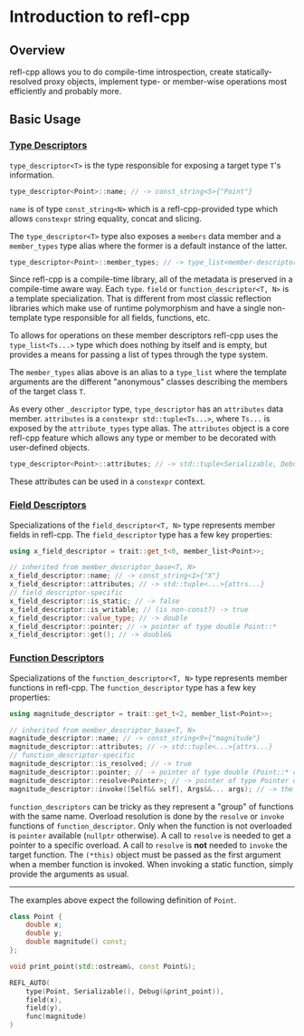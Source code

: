 # Introduction to refl-cpp

## Overview

refl-cpp allows you to do compile-time introspection, create statically-resolved proxy objects, implement type- or member-wise operations most efficiently and probably more.

## Basic Usage
### [Type Descriptors](https://veselink1.github.io/refl-cpp/classrefl_1_1descriptor_1_1type__descriptor.html)
`type_descriptor<T>` is the type responsible for exposing a target type `T`'s information.

```cpp
type_descriptor<Point>::name; // -> const_string<5>{"Point"}
```

`name` is of type `const_string<N>` which is a refl-cpp-provided type which allows `constexpr` string equality, concat and slicing. 

The `type_descriptor<T>` type also exposes a `members` data member and a `member_types` type alias where the former is a default instance of the latter. 

```cpp
type_descriptor<Point>::member_types; // -> type_list<member-descriptor-x, member-descriptor-y, func-descriptor-magnitude>
```

Since refl-cpp is a compile-time library, all of the metadata is preserved in a compile-time aware way. Each `type`. `field` or `function_descriptor<T, N>` is a template specialization. That is different from most classic reflection libraries which make use of runtime polymorphism
and have a single non-template type responsible for all fields, functions, etc. 

To allows for operations on these member descriptors refl-cpp uses the `type_list<Ts...>` type which does nothing by itself and is empty, but provides a means for passing a list of types through the type system.

The `member_types` alias above is an alias to a `type_list` where the template arguments are the different "anonymous" classes describing the members of the target class `T`.

As every other `_descriptor` type, `type_descriptor` has an `attributes` data member. `attributes` is a `constexpr std::tuple<Ts...>`, where `Ts...` is exposed by the `attribute_types` type alias. The `attributes` object is a core refl-cpp feature which allows any type or member to be decorated with user-defined objects.

```cpp
type_descriptor<Point>::attributes; // -> std::tuple<Serializable, Debug>
```

These attributes can be used in a `constexpr` context.

### [Field Descriptors](https://veselink1.github.io/refl-cpp/classrefl_1_1descriptor_1_1field__descriptor.html)
Specializations of the `field_descriptor<T, N>` type represents member fields in refl-cpp. The `field_descriptor` type has a few key properties:

```cpp
using x_field_descriptor = trait::get_t<0, member_list<Point>>;

// inherited from member_descriptor_base<T, N>
x_field_descriptor::name; // -> const_string<1>{"X"}
x_field_descriptor::attributes; // -> std::tuple<...>{attrs...}
// field_descriptor-specific
x_field_descriptor::is_static; // -> false
x_field_descriptor::is_writable; // (is non-const?) -> true
x_field_descriptor::value_type; // -> double
x_field_descriptor::pointer; // -> pointer of type double Point::*
x_field_descriptor::get(); // -> double&

```

### [Function Descriptors](https://veselink1.github.io/refl-cpp/classrefl_1_1descriptor_1_1function__descriptor.html)
Specializations of the `function_descriptor<T, N>` type represents member functions in refl-cpp. The `function_descriptor` type has a few key properties:

```cpp
using magnitude_descriptor = trait::get_t<2, member_list<Point>>;

// inherited from member_descriptor_base<T, N>
magnitude_descriptor::name; // -> const_string<9>{"magnitude"}
magnitude_descriptor::attributes; // -> std::tuple<...>{attrs...}
// function_descriptor-specific
magnitude_descriptor::is_resolved; // -> true
magnitude_descriptor::pointer; // -> pointer of type double (Point::* const)(double, double)
magnitude_descriptor::resolve<Pointer>; // -> pointer of type Pointer on success, nullptr on fail.
magnitude_descriptor::invoke([Self&& self], Args&&... args); // -> the result of self.magnitude(args...)

```

`function_descriptors` can be tricky as they represent a "group" of functions with the same name. Overload resolution is done by the `resolve` or `invoke` functions of `function_descriptor`. Only when the function is not overloaded is `pointer` available (`nullptr` otherwise). A call to `resolve` is needed to get a pointer to a specific overload. A call to `resolve` is **not** needed to `invoke` the target function. The `(*this)` object must be passed as the first argument when a member function is invoked. When invoking a static function, simply provide the arguments as usual. 



---

The examples above expect the following definition of `Point`.
```cpp
class Point {
    double x;
    double y;
    double magnitude() const;
};

void print_point(std::ostream&, const Point&);

REFL_AUTO(
    type(Point, Serializable(), Debug(&print_point)),
    field(x),
    field(y),
    func(magnitude)
)
```
